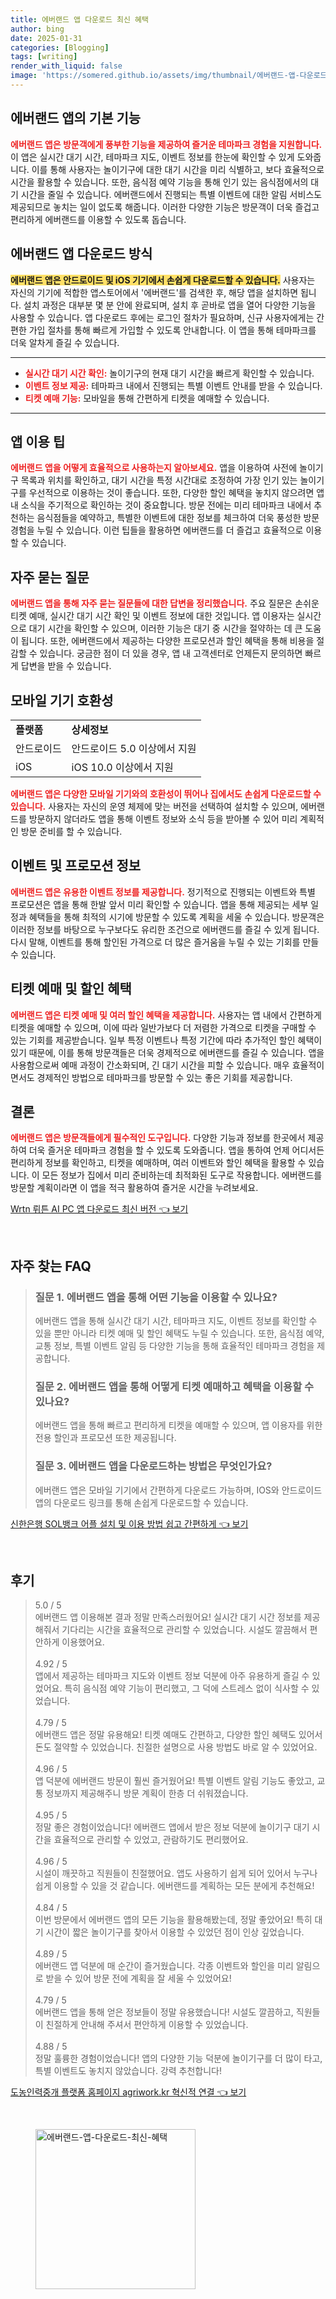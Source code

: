 ```yaml
---
title: 에버랜드 앱 다운로드 최신 혜택
author: bing
date: 2025-01-31
categories: [Blogging]
tags: [writing]
render_with_liquid: false
image: 'https://somered.github.io/assets/img/thumbnail/에버랜드-앱-다운로드-최신-혜택.webp'
---
```



<h2 id='에버랜드_앱의_기본_기능'>에버랜드 앱의 기본 기능</h2>

<p><b><span style="color: #ee2323;">에버랜드 앱은 방문객에게 풍부한 기능을 제공하여 즐거운 테마파크 경험을 지원합니다.</span></b> 이 앱은 실시간 대기 시간, 테마파크 지도, 이벤트 정보를 한눈에 확인할 수 있게 도와줍니다. 이를 통해 사용자는 놀이기구에 대한 대기 시간을 미리 식별하고, 보다 효율적으로 시간을 활용할 수 있습니다. 또한, 음식점 예약 기능을 통해 인기 있는 음식점에서의 대기 시간을 줄일 수 있습니다. 에버랜드에서 진행되는 특별 이벤트에 대한 알림 서비스도 제공되므로 놓치는 일이 없도록 해줍니다. 이러한 다양한 기능은 방문객이 더욱 즐겁고 편리하게 에버랜드를 이용할 수 있도록 돕습니다.</p>

<h2 id='에버랜드_앱다운로드_방식'>에버랜드 앱 다운로드 방식</h2>

<p><b><span style="background-color: #ffe066;">에버랜드 앱은 안드로이드 및 iOS 기기에서 손쉽게 다운로드할 수 있습니다.</span></b> 사용자는 자신의 기기에 적합한 앱스토어에서 '에버랜드'를 검색한 후, 해당 앱을 설치하면 됩니다. 설치 과정은 대부분 몇 분 안에 완료되며, 설치 후 곧바로 앱을 열어 다양한 기능을 사용할 수 있습니다. 앱 다운로드 후에는 로그인 절차가 필요하며, 신규 사용자에게는 간편한 가입 절차를 통해 빠르게 가입할 수 있도록 안내합니다. 이 앱을 통해 테마파크를 더욱 알차게 즐길 수 있습니다.</p>

<hr />

<ul>
    <li><b><span style="color: #ee2323;">실시간 대기 시간 확인:</span></b> 놀이기구의 현재 대기 시간을 빠르게 확인할 수 있습니다.</li>
    <li><b><span style="color: #ee2323;">이벤트 정보 제공:</span></b> 테마파크 내에서 진행되는 특별 이벤트 안내를 받을 수 있습니다.</li>
    <li><b><span style="color: #ee2323;">티켓 예매 기능:</span></b> 모바일을 통해 간편하게 티켓을 예매할 수 있습니다.</li>
</ul>

<hr />

<h2 id='앱_이용_팁'>앱 이용 팁</h2>

<p><b><span style="color: #ee2323;">에버랜드 앱을 어떻게 효율적으로 사용하는지 알아보세요.</span></b> 앱을 이용하여 사전에 놀이기구 목록과 위치를 확인하고, 대기 시간을 특정 시간대로 조정하여 가장 인기 있는 놀이기구를 우선적으로 이용하는 것이 좋습니다. 또한, 다양한 할인 혜택을 놓치지 않으려면 앱 내 소식을 주기적으로 확인하는 것이 중요합니다. 방문 전에는 미리 테마파크 내에서 추천하는 음식점들을 예약하고, 특별한 이벤트에 대한 정보를 체크하여 더욱 풍성한 방문 경험을 누릴 수 있습니다. 이런 팁들을 활용하면 에버랜드를 더 즐겁고 효율적으로 이용할 수 있습니다.</p>

<h2 id='자주_묻는_질문'>자주 묻는 질문</h2>

<p><b><span style="color: #ee2323;">에버랜드 앱을 통해 자주 묻는 질문들에 대한 답변을 정리했습니다.</span></b> 주요 질문은 손쉬운 티켓 예매, 실시간 대기 시간 확인 및 이벤트 정보에 대한 것입니다. 앱 이용자는 실시간으로 대기 시간을 확인할 수 있으며, 이러한 기능은 대기 중 시간을 절약하는 데 큰 도움이 됩니다. 또한, 에버랜드에서 제공하는 다양한 프로모션과 할인 혜택을 통해 비용을 절감할 수 있습니다. 궁금한 점이 더 있을 경우, 앱 내 고객센터로 언제든지 문의하면 빠르게 답변을 받을 수 있습니다.</p>

<h2 id='모바일_기기_호환성'>모바일 기기 호환성</h2>

<table>
    <tr>
        <td><b>플랫폼</b></td>
        <td><b>상세정보</b></td>
    </tr>
    <tr>
        <td>안드로이드</td>
        <td>안드로이드 5.0 이상에서 지원</td>
    </tr>
    <tr>
        <td>iOS</td>
        <td>iOS 10.0 이상에서 지원</td>
    </tr>
</table>

<p><b><span style="color: #ee2323;">에버랜드 앱은 다양한 모바일 기기와의 호환성이 뛰어나 집에서도 손쉽게 다운로드할 수 있습니다.</span></b> 사용자는 자신의 운영 체제에 맞는 버전을 선택하여 설치할 수 있으며, 에버랜드를 방문하지 않더라도 앱을 통해 이벤트 정보와 소식 등을 받아볼 수 있어 미리 계획적인 방문 준비를 할 수 있습니다.</p>

<h2 id='이벤트_및_프로모션_정보'>이벤트 및 프로모션 정보</h2>

<p><b><span style="color: #ee2323;">에버랜드 앱은 유용한 이벤트 정보를 제공합니다.</span></b> 정기적으로 진행되는 이벤트와 특별 프로모션은 앱을 통해 한발 앞서 미리 확인할 수 있습니다. 앱을 통해 제공되는 세부 일정과 혜택들을 통해 최적의 시기에 방문할 수 있도록 계획을 세울 수 있습니다. 방문객은 이러한 정보를 바탕으로 누구보다도 유리한 조건으로 에버랜드를 즐길 수 있게 됩니다. 다시 말해, 이벤트를 통해 할인된 가격으로 더 많은 즐거움을 누릴 수 있는 기회를 만들 수 있습니다.</p>

<h2 id='티켓_예매_및_할인_혜택'>티켓 예매 및 할인 혜택</h2>

<p><b><span style="color: #ee2323;">에버랜드 앱은 티켓 예매 및 여러 할인 혜택을 제공합니다.</span></b> 사용자는 앱 내에서 간편하게 티켓을 예매할 수 있으며, 이에 따라 일반가보다 더 저렴한 가격으로 티켓을 구매할 수 있는 기회를 제공받습니다. 일부 특정 이벤트나 특정 기간에 따라 추가적인 할인 혜택이 있기 때문에, 이를 통해 방문객들은 더욱 경제적으로 에버랜드를 즐길 수 있습니다. 앱을 사용함으로써 예매 과정이 간소화되며, 긴 대기 시간을 피할 수 있습니다. 매우 효율적이면서도 경제적인 방법으로 테마파크를 방문할 수 있는 좋은 기회를 제공합니다.</p>

<h2 id='결론'>결론</h2>

<p><b><span style="color: #ee2323;">에버랜드 앱은 방문객들에게 필수적인 도구입니다.</span></b> 다양한 기능과 정보를 한곳에서 제공하여 더욱 즐거운 테마파크 경험을 할 수 있도록 도와줍니다. 앱을 통하여 언제 어디서든 편리하게 정보를 확인하고, 티켓을 예매하며, 여러 이벤트와 할인 혜택을 활용할 수 있습니다. 이 모든 정보가 집에서 미리 준비하는데 최적화된 도구로 작용합니다. 에버랜드를 방문할 계획이라면 이 앱을 적극 활용하여 즐거운 시간을 누려보세요.</p>


<p><a class="click-button" title="Wrtn 뤼튼 AI PC 앱 다운로드 최신 버전" href="https://somered.github.io/posts/Wrtn-%EB%A4%BC%ED%8A%BC-AI-PC-%EC%95%B1-%EB%8B%A4%EC%9A%B4%EB%A1%9C%EB%93%9C-%EC%B5%9C%EC%8B%A0-%EB%B2%84%EC%A0%84/" rel="dofollow">Wrtn 뤼튼 AI PC 앱 다운로드 최신 버전 👈 보기</a></p><br>
<h2 id='자주_찾는_FAQ'>자주 찾는 FAQ</h2>
<div itemscope="" itemtype="https://schema.org/FAQPage"> 
<blockquote> 
<div itemscope="" itemprop="mainEntity" itemtype="https://schema.org/Question"> 
<h3 itemprop="name">질문 1. 에버랜드 앱을 통해 어떤 기능을 이용할 수 있나요?</h3> 
<div itemscope="" itemprop="acceptedAnswer" itemtype="https://schema.org/Answer"> 
<span itemprop="text"> 
<p>에버랜드 앱을 통해 실시간 대기 시간, 테마파크 지도, 이벤트 정보를 확인할 수 있을 뿐만 아니라 티켓 예매 및 할인 혜택도 누릴 수 있습니다. 또한, 음식점 예약, 교통 정보, 특별 이벤트 알림 등 다양한 기능을 통해 효율적인 테마파크 경험을 제공합니다.</p> 
</span> 
</div> 
</div> 

<div itemscope="" itemprop="mainEntity" itemtype="https://schema.org/Question"> 
<h3 itemprop="name">질문 2. 에버랜드 앱을 통해 어떻게 티켓 예매하고 혜택을 이용할 수 있나요?</h3> 
<div itemscope="" itemprop="acceptedAnswer" itemtype="https://schema.org/Answer"> 
<span itemprop="text"> 
<p>에버랜드 앱을 통해 빠르고 편리하게 티켓을 예매할 수 있으며, 앱 이용자를 위한 전용 할인과 프로모션 또한 제공됩니다.</p> 
</span> 
</div> 
</div> 

<div itemscope="" itemprop="mainEntity" itemtype="https://schema.org/Question"> 
<h3 itemprop="name">질문 3. 에버랜드 앱을 다운로드하는 방법은 무엇인가요?</h3> 
<div itemscope="" itemprop="acceptedAnswer" itemtype="https://schema.org/Answer"> 
<span itemprop="text"> 
<p>에버랜드 앱은 모바일 기기에서 간편하게 다운로드 가능하며, IOS와 안드로이드 앱의 다운로드 링크를 통해 손쉽게 다운로드할 수 있습니다.</p> 
</span> 
</div> 
</div> 
</blockquote> 
</div>
<p><a class="click-button" title="신한은행 SOL뱅크 어플 설치 및 이용 방법 쉽고 간편하게" href="https://somered.github.io/posts/%EC%8B%A0%ED%95%9C%EC%9D%80%ED%96%89-SOL%EB%B1%85%ED%81%AC-%EC%96%B4%ED%94%8C-%EC%84%A4%EC%B9%98-%EB%B0%8F-%EC%9D%B4%EC%9A%A9-%EB%B0%A9%EB%B2%95-%EC%89%BD%EA%B3%A0-%EA%B0%84%ED%8E%B8%ED%95%98%EA%B2%8C/" rel="dofollow">신한은행 SOL뱅크 어플 설치 및 이용 방법 쉽고 간편하게 👈 보기</a></p><br>
<h2 id='후기'>후기</h2>
<div itemscope itemtype="https://schema.org/Product">
  <blockquote>
  <div itemprop="review" itemscope itemtype="https://schema.org/Review">
      <div itemprop="reviewRating" itemscope itemtype="https://schema.org/Rating"> <span itemprop="ratingValue">5.0</span> / <span itemprop="bestRating">5</span> </div>
      <span itemprop="reviewBody">에버랜드 앱 이용해본 결과 정말 만족스러웠어요! 실시간 대기 시간 정보를 제공해줘서 기다리는 시간을 효율적으로 관리할 수 있었습니다. 시설도 깔끔해서 편안하게 이용했어요.</span>
  </div>
  <br>
  <div itemprop="review" itemscope itemtype="https://schema.org/Review">
      <div itemprop="reviewRating" itemscope itemtype="https://schema.org/Rating"> <span itemprop="ratingValue">4.92</span> / <span itemprop="bestRating">5</span> </div>
      <span itemprop="reviewBody">앱에서 제공하는 테마파크 지도와 이벤트 정보 덕분에 아주 유용하게 즐길 수 있었어요. 특히 음식점 예약 기능이 편리했고, 그 덕에 스트레스 없이 식사할 수 있었습니다.</span>
  </div>
  <br>
  <div itemprop="review" itemscope itemtype="https://schema.org/Review">
      <div itemprop="reviewRating" itemscope itemtype="https://schema.org/Rating"> <span itemprop="ratingValue">4.79</span> / <span itemprop="bestRating">5</span> </div>
      <span itemprop="reviewBody">에버랜드 앱은 정말 유용해요! 티켓 예매도 간편하고, 다양한 할인 혜택도 있어서 돈도 절약할 수 있었습니다. 친절한 설명으로 사용 방법도 바로 알 수 있었어요.</span>
  </div>
  <br>
  <div itemprop="review" itemscope itemtype="https://schema.org/Review">
      <div itemprop="reviewRating" itemscope itemtype="https://schema.org/Rating"> <span itemprop="ratingValue">4.96</span> / <span itemprop="bestRating">5</span> </div>
      <span itemprop="reviewBody">앱 덕분에 에버랜드 방문이 훨씬 즐거웠어요! 특별 이벤트 알림 기능도 좋았고, 교통 정보까지 제공해주니 방문 계획이 한층 더 쉬워졌습니다.</span>
  </div>
  <br>
  <div itemprop="review" itemscope itemtype="https://schema.org/Review">
      <div itemprop="reviewRating" itemscope itemtype="https://schema.org/Rating"> <span itemprop="ratingValue">4.95</span> / <span itemprop="bestRating">5</span> </div>
      <span itemprop="reviewBody">정말 좋은 경험이었습니다! 에버랜드 앱에서 받은 정보 덕분에 놀이기구 대기 시간을 효율적으로 관리할 수 있었고, 관람하기도 편리했어요.</span>
  </div>
  <br>
  <div itemprop="review" itemscope itemtype="https://schema.org/Review">
      <div itemprop="reviewRating" itemscope itemtype="https://schema.org/Rating"> <span itemprop="ratingValue">4.96</span> / <span itemprop="bestRating">5</span> </div>
      <span itemprop="reviewBody">시설이 깨끗하고 직원들이 친절했어요. 앱도 사용하기 쉽게 되어 있어서 누구나 쉽게 이용할 수 있을 것 같습니다. 에버랜드를 계획하는 모든 분에게 추천해요!</span>
  </div>
  <br>
  <div itemprop="review" itemscope itemtype="https://schema.org/Review">
      <div itemprop="reviewRating" itemscope itemtype="https://schema.org/Rating"> <span itemprop="ratingValue">4.84</span> / <span itemprop="bestRating">5</span> </div>
      <span itemprop="reviewBody">이번 방문에서 에버랜드 앱의 모든 기능을 활용해봤는데, 정말 좋았어요! 특히 대기 시간이 짧은 놀이기구를 찾아서 이용할 수 있었던 점이 인상 깊었습니다.</span>
  </div>
  <br>
  <div itemprop="review" itemscope itemtype="https://schema.org/Review">
      <div itemprop="reviewRating" itemscope itemtype="https://schema.org/Rating"> <span itemprop="ratingValue">4.89</span> / <span itemprop="bestRating">5</span> </div>
      <span itemprop="reviewBody">에버랜드 앱 덕분에 매 순간이 즐거웠습니다. 각종 이벤트와 할인을 미리 알림으로 받을 수 있어 방문 전에 계획을 잘 세울 수 있었어요!</span>
  </div>
  <br>
  <div itemprop="review" itemscope itemtype="https://schema.org/Review">
      <div itemprop="reviewRating" itemscope itemtype="https://schema.org/Rating"> <span itemprop="ratingValue">4.79</span> / <span itemprop="bestRating">5</span> </div>
      <span itemprop="reviewBody">에버랜드 앱을 통해 얻은 정보들이 정말 유용했습니다! 시설도 깔끔하고, 직원들이 친절하게 안내해 주셔서 편안하게 이용할 수 있었습니다.</span>
  </div>
  <br>
  <div itemprop="review" itemscope itemtype="https://schema.org/Review">
      <div itemprop="reviewRating" itemscope itemtype="https://schema.org/Rating"> <span itemprop="ratingValue">4.88</span> / <span itemprop="bestRating">5</span> </div>
      <span itemprop="reviewBody">정말 훌륭한 경험이었습니다! 앱의 다양한 기능 덕분에 놀이기구를 더 많이 타고, 특별 이벤트도 놓치지 않았습니다. 강력 추천합니다!</span>
  </div>
  </blockquote>
</div>
<p><a class="click-button" title="도농인력중개 플랫폼 홈페이지 agriwork.kr 혁신적 연결" href="https://somered.github.io/posts/%EB%8F%84%EB%86%8D%EC%9D%B8%EB%A0%A5%EC%A4%91%EA%B0%9C-%ED%94%8C%EB%9E%AB%ED%8F%BC-%ED%99%88%ED%8E%98%EC%9D%B4%EC%A7%80-agriwork.kr-%ED%98%81%EC%8B%A0%EC%A0%81-%EC%97%B0%EA%B2%B0/" rel="dofollow">도농인력중개 플랫폼 홈페이지 agriwork.kr 혁신적 연결 👈 보기</a></p><br>
<figure class="image"><img src="https://somered.github.io/assets/img/thumbnail/에버랜드-앱-다운로드-최신-혜택.webp" alt="에버랜드-앱-다운로드-최신-혜택" width="256" height="256"></figure>